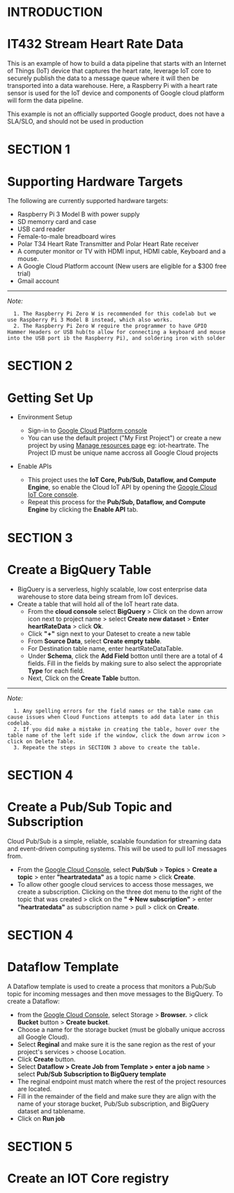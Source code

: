 # INTRODUCTION
# IT432 Stream Heart Rate Data
This is an example of how to build a data pipeline that starts with an Internet of Things (IoT) device that captures the heart rate, leverage IoT core to securely publish the data to a message queue where it will then be transported into a data warehouse. Here, a Raspberry Pi with a heart rate sensor is used for the IoT device and components of Google cloud platform will form the data pipeline.

This example is not an officially supported Google product, does not have a SLA/SLO, and should not be used in production


# SECTION 1
# Supporting Hardware Targets
The following are currently supported hardware targets:
* Raspberry Pi 3 Model B with power supply 
* SD memorry card and case
* USB card reader
* Female-to-male breadboard wires
* Polar T34 Heart Rate Transmitter and Polar Heart Rate receiver
* A computer monitor or TV with HDMI input, HDMI cable, Keyboard and a mouse.
* A Google Cloud Platform account (New users are eligible for a $300 free trial)
* Gmail account

-------------
*Note:*

      1. The Raspberry Pi Zero W is recommended for this codelab but we use Raspberry Pi 3 Model B instead, which also works.
      2. The Raspberry Pi Zero W require the programmer to have GPIO Hammer Headers or USB hub(to allow for connecting a keyboard and mouse into the USB port ib the Raspberry Pi), and soldering iron with solder



# SECTION 2
# Getting Set Up
  - Environment Setup
    * Sign-in to [Google Cloud Platform console](http://console.cloud.google.com/) 
    * You can use the default project ("My First Project") or create a new project by using [Manage resources page](https://console.cloud.google.com/cloud-resource-manager) eg: iot-heartrate. The Project ID must be unique name accross all Google Cloud projects
 
  - Enable APIs
    * This project uses the **IoT Core, Pub/Sub, Dataflow, and Compute Engine**, so enable the Cloud IoT API by opening the [Google Cloud IoT Core console](http://console.cloud.google.com/iot/).
    * Repeat this process for the **Pub/Sub, Dataflow, and Compute Engine** by clicking the **Enable API** tab.
    
     
# SECTION 3
# Create a BigQuery Table
* BigQuery is a serverless, highly scalable, low cost enterprise data warehouse to store data being stream from IoT devices.
* Create a table that will hold all of the IoT heart rate data.
    * From the **cloud console** select **BigQuery** > Click on the down arrow icon next to project name > select **Create new dataset** > **Enter heartRateData** > click **Ok**.
    * Click **"+"** sign next to your Dateset to create a new table
    * From **Source Data**, select **Create empty table**. 
    * For Destination table name, enter heartRateDataTable.
    * Under **Schema**, click the **Add Field** botton until there are a total of 4 fields. Fill in the fields by making sure to also select the appropriate **Type** for each field. 
    * Next, Click on the **Create Table** button.

----------------------------
*Note:* 
 
      1. Any spelling errors for the field names or the table name can cause issues when Cloud Functions attempts to add data later in this codelab.
      2. If you did make a mistake in creating the table, hover over the table name of the left side if the window, click the down arrow icon > click on Delete Table. 
      3. Repeate the steps in SECTION 3 above to create the table.
    
    
 # SECTION 4
 # Create a Pub/Sub Topic and Subscription
   Cloud Pub/Sub is a simple, reliable, scalable foundation for streaming data and event-driven computing systems. This will be used to pull IoT messages from.
   * From the [Google Cloud Console](https://console.cloud.google.com), select **Pub/Sub** > **Topics** > **Create a topic** > enter **"heartratedata"** as a topic name > click **Create**.
   * To allow other google cloud services to access those messages, we create a subscription. Clicking on the three dot menu to the right of the topic that was created > click on the **" :heavy_plus_sign: New subscription"** > enter **"heartratedata"** as subscription name > pull > click on **Create**.
 
    
# SECTION 4 
# Dataflow Template
A Dataflow template is used to create a process that monitors a Pub/Sub topic for incoming messages and then move messages to the BigQuery.
To create a Dataflow: 
* from the [Google Cloud Console](https://console.cloud.google.com), select Storage > **Browser.** > click **Bucket** button > **Create bucket**.
* Choose a name for the storage bucket (must be globally unique accross all Google Cloud).
* Select **Reginal** and make sure it is the sane region as the rest of your project's services > choose Location.
* Click **Create** button.
* Select **Dataflow > Create Job from Template > enter a job name** > select **Pub/Sub Subscription to BigQuery template**
* The reginal endpoint must match where the rest of the project resources are located. 
* Fill in the remainder of the field and make sure they are align with the name of your storage bucket, Pub/Sub subscription, and BigQuery dataset and tablename.
* Click on **Run job**

    
# SECTION 5
# Create an IOT Core registry

    
    
    
    
